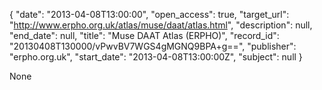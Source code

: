 {
  "date": "2013-04-08T13:00:00", 
  "open_access": true, 
  "target_url": "http://www.erpho.org.uk/atlas/muse/daat/atlas.html", 
  "description": null, 
  "end_date": null, 
  "title": "Muse DAAT Atlas (ERPHO)", 
  "record_id": "20130408T130000/vPwvBV7WGS4gMGNQ9BPA+g==", 
  "publisher": "erpho.org.uk", 
  "start_date": "2013-04-08T13:00:00Z", 
  "subject": null
}

None